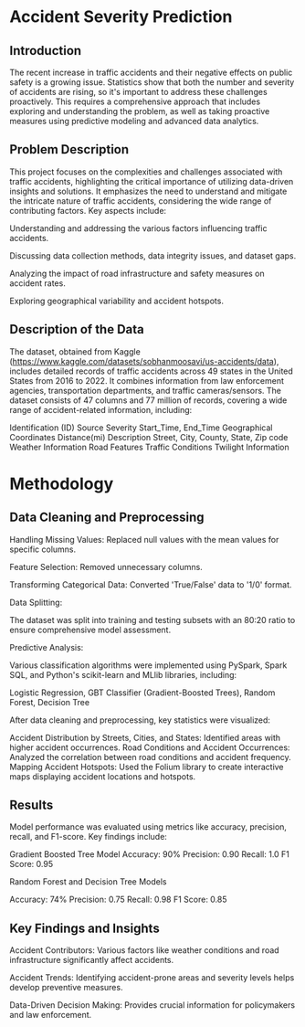 # Accident Severity Prediction 
## Introduction
The recent increase in traffic accidents and their negative effects on public safety is a growing issue. Statistics show that both the number and severity of accidents are rising, so it's important to address these challenges proactively. This requires a comprehensive approach that includes exploring and understanding the problem, as well as taking proactive measures using predictive modeling and advanced data analytics.

## Problem Description
This project focuses on the complexities and challenges associated with traffic accidents, highlighting the critical importance of utilizing data-driven insights and solutions. It emphasizes the need to understand and mitigate the intricate nature of traffic accidents, considering the wide range of contributing factors. Key aspects include:

Understanding and addressing the various factors influencing traffic accidents.

Discussing data collection methods, data integrity issues, and dataset gaps.

Analyzing the impact of road infrastructure and safety measures on accident rates.

Exploring geographical variability and accident hotspots.

## Description of the Data
The dataset, obtained from Kaggle (https://www.kaggle.com/datasets/sobhanmoosavi/us-accidents/data), includes detailed records of traffic accidents across 49 states in the United States from 2016 to 2022. It combines information from law enforcement agencies, transportation departments, and traffic cameras/sensors. The dataset consists of 47 columns and 77 million of records, covering a wide range of accident-related information, including:

Identification (ID)
Source
Severity
Start_Time, End_Time
Geographical Coordinates
Distance(mi)
Description
Street, City, County, State, Zip code
Weather Information
Road Features
Traffic Conditions
Twilight Information
# Methodology
## Data Cleaning and Preprocessing
Handling Missing Values: Replaced null values with the mean values for specific columns.

Feature Selection: Removed unnecessary columns.

Transforming Categorical Data: Converted 'True/False' data to '1/0' format.

Data Splitting:

The dataset was split into training and testing subsets with an 80:20 ratio to ensure comprehensive model assessment.


Predictive Analysis:

Various classification algorithms were implemented using PySpark, Spark SQL, and Python's scikit-learn and MLlib libraries, including:

Logistic Regression,
GBT Classifier (Gradient-Boosted Trees),
Random Forest,
Decision Tree

After data cleaning and preprocessing, key statistics were visualized:

Accident Distribution by Streets, Cities, and States: Identified areas with higher accident occurrences.
Road Conditions and Accident Occurrences: Analyzed the correlation between road conditions and accident frequency.
Mapping Accident Hotspots: Used the Folium library to create interactive maps displaying accident locations and hotspots.
## Results
Model performance was evaluated using metrics like accuracy, precision, recall, and F1-score. Key findings include:

Gradient Boosted Tree Model
Accuracy: 90%
Precision: 0.90
Recall: 1.0
F1 Score: 0.95

Random Forest and Decision Tree Models

Accuracy: 74%
Precision: 0.75
Recall: 0.98
F1 Score: 0.85

## Key Findings and Insights
Accident Contributors: Various factors like weather conditions and road infrastructure significantly affect accidents.

Accident Trends: Identifying accident-prone areas and severity levels helps develop preventive measures.

Data-Driven Decision Making: Provides crucial information for policymakers and law enforcement.

